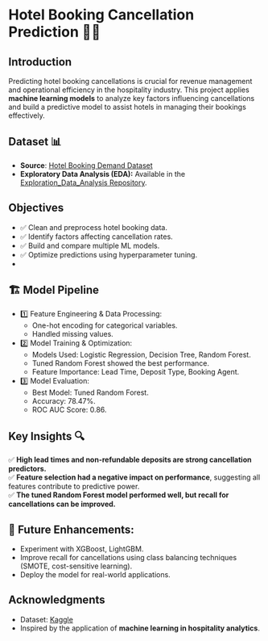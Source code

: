 # Hotel Booking Cancellation Prediction 🏨❌  

## Introduction  
Predicting hotel booking cancellations is crucial for revenue management and operational efficiency in the hospitality industry. This project applies **machine learning models** to analyze key factors influencing cancellations and build a predictive model to assist hotels in managing their bookings effectively.  

## Dataset 📊  
- **Source**: [Hotel Booking Demand Dataset](https://www.kaggle.com/datasets/jessemostipak/hotel-booking-demand?select=hotel_bookings.csv)  
- **Exploratory Data Analysis (EDA):** Available in the [Exploration_Data_Analysis Repository](https://github.com/navya99g/Exploration_Data_Analysis/tree/main/Hotel_Booking_EDA).  

## Objectives  
- ✅ Clean and preprocess hotel booking data.
- ✅ Identify factors affecting cancellation rates.
- ✅ Build and compare multiple ML models.
- ✅ Optimize predictions using hyperparameter tuning.
- 
## 🏗️ Model Pipeline
- 1️⃣ Feature Engineering & Data Processing:
  - One-hot encoding for categorical variables.
  - Handled missing values.
- 2️⃣ Model Training & Optimization:
  - Models Used: Logistic Regression, Decision Tree, Random Forest.
  - Tuned Random Forest showed the best performance.
  - Feature Importance: Lead Time, Deposit Type, Booking Agent.
- 3️⃣ Model Evaluation:
  - Best Model: Tuned Random Forest.
  - Accuracy: 78.47%.
  - ROC AUC Score: 0.86.

## Key Insights 🔍  
✅ **High lead times and non-refundable deposits are strong cancellation predictors.**  
✅ **Feature selection had a negative impact on performance**, suggesting all features contribute to predictive power.  
✅ **The tuned Random Forest model performed well, but recall for cancellations can be improved.**  

## 📌 Future Enhancements:
- Experiment with XGBoost, LightGBM.
- Improve recall for cancellations using class balancing techniques (SMOTE, cost-sensitive learning).
- Deploy the model for real-world applications.

## Acknowledgments  
- Dataset: [Kaggle](https://www.kaggle.com/jessemostipak/hotel-booking-demand)  
- Inspired by the application of **machine learning in hospitality analytics**.  

